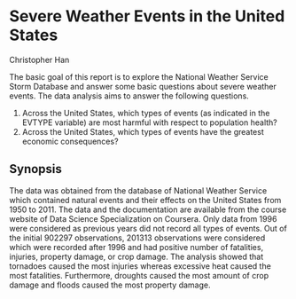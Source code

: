 # Severe Weather Events in the United States
Christopher Han  

The basic goal of this report is to explore the National Weather Service Storm Database and answer some basic questions about severe weather events. The data analysis aims to answer the following questions.
1. Across the United States, which types of events (as indicated in the EVTYPE variable) are most harmful with respect to population health?
2. Across the United States, which types of events have the greatest economic consequences?

## Synopsis
The data was obtained from the database of National Weather Service which contained natural events and their effects on the United States from 1950 to 2011. The data and the documentation are available from the course website of Data Science Specialization on Coursera. Only data from 1996 were considered as previous years did not record all types of events. Out of the initial 902297 observations, 201313 observations were considered which were recorded after 1996 and had positive number of fatalities, injuries, property damage, or crop damage. The analysis showed that tornadoes caused the most injuries whereas excessive heat caused the most fatalities. Furthermore, droughts caused the most amount of crop damage and floods caused the most property damage.
